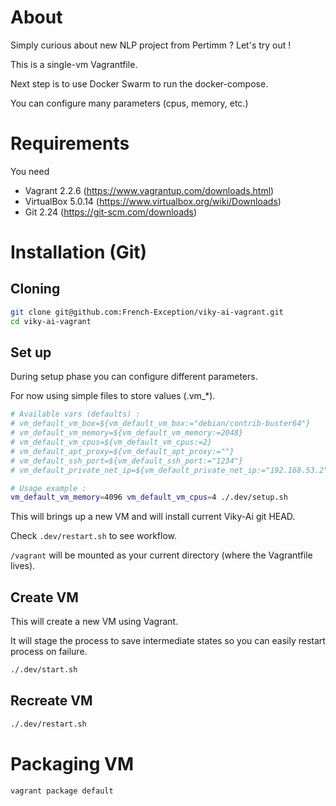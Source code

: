 # About

Simply curious about new NLP project from Pertimm ? Let's try out !

This is a single-vm Vagrantfile.

Next step is to use Docker Swarm to run the docker-compose.

You can configure many parameters (cpus, memory, etc.)

# Requirements

You need 
- Vagrant 2.2.6  (https://www.vagrantup.com/downloads.html)
- VirtualBox 5.0.14 (https://www.virtualbox.org/wiki/Downloads)
- Git 2.24 (https://git-scm.com/downloads)

# Installation (Git)
## Cloning

```bash
git clone git@github.com:French-Exception/viky-ai-vagrant.git
cd viky-ai-vagrant
```

## Set up
During setup phase you can configure different parameters.

For now using simple files to store values (.vm_*).
```bash
# Available vars (defaults) :
# vm_default_vm_box=${vm_default_vm_box:="debian/contrib-buster64"}
# vm_default_vm_memory=${vm_default_vm_memory:=2048}
# vm_default_vm_cpus=${vm_default_vm_cpus:=2}
# vm_default_apt_proxy=${vm_default_apt_proxy:=""}
# vm_default_ssh_port=${vm_default_ssh_port:="1234"}
# vm_default_private_net_ip=${vm_default_private_net_ip:="192.168.53.2"}

# Usage example :
vm_default_vm_memory=4096 vm_default_vm_cpus=4 ./.dev/setup.sh
```

This will brings up a new VM and will install current Viky-Ai git HEAD.

Check ```.dev/restart.sh``` to see workflow. 

```/vagrant``` will be mounted as your current directory (where the Vagrantfile lives).

## Create VM

This will create a new VM using Vagrant.

It will stage the process to save intermediate states so you can easily restart process on failure.

```bash
./.dev/start.sh
```
## Recreate VM

```bash
./.dev/restart.sh
```

# Packaging VM
```bash
vagrant package default
```


